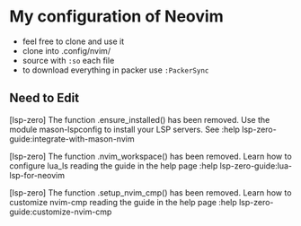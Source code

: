 # My configuration of Neovim 
- feel free to clone and use it 
- clone into .config/nvim/
- source with ```:so``` each file
- to download everything in packer use ```:PackerSync```

## Need to Edit
[lsp-zero] The function .ensure_installed() has been removed.
Use the module mason-lspconfig to install your LSP servers.
See :help lsp-zero-guide:integrate-with-mason-nvim

[lsp-zero] The function .nvim_workspace() has been removed.
Learn how to configure lua_ls reading the guide in the help page
:help lsp-zero-guide:lua-lsp-for-neovim

[lsp-zero] The function .setup_nvim_cmp() has been removed.
Learn how to customize nvim-cmp reading the guide in the help page
:help lsp-zero-guide:customize-nvim-cmp
